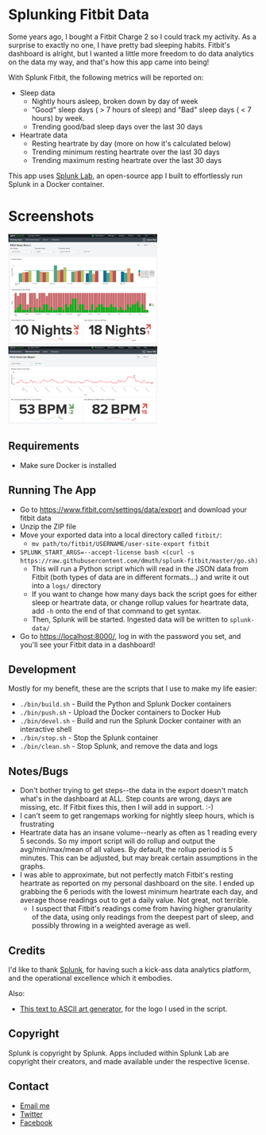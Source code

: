 
# Splunking Fitbit Data

Some years ago, I bought a Fitbit Charge 2 so I could track my activity.
As a surprise to exactly no one, I have pretty bad sleeping habits.
Fitbit's dashboard is alright, but I wanted a little more freedom to do
data analytics on the data my way, and that's how this app came into being!

With Splunk Fitbit, the following metrics will be reported on:

- Sleep data
   - Nightly hours asleep, broken down by day of week
   - "Good" sleep days ( > 7 hours of sleep) and "Bad" sleep days ( < 7 hours) by week.
   - Trending good/bad sleep days over the last 30 days
- Heartrate data
   - Resting heartrate by day (more on how it's calculated below)
   - Trending minimum resting heartrate over the last 30 days
   - Trending maximum resting heartrate over the last 30 days
 
   
This app uses <a href="https://github.com/dmuth/splunk-lab">Splunk Lab</a>, an open-source 
app I built to effortlessly run Splunk in a Docker container.


# Screenshots

<a href="img/fitbit-sleep-dashboard.png"><img src="img/fitbit-sleep-dashboard.png" width="300" /></a> <a href="img/fitbit-heartrate-report.png"><img src="img/fitbit-heartrate-report.png" width="300" /></a> 


## Requirements

- Make sure Docker is installed



## Running The App

- Go to https://www.fitbit.com/settings/data/export and download your fitbit data
- Unzip the ZIP file
- Move your exported data into a local directory called `fitbit/`:
   - `mv path/to/fitbit/USERNAME/user-site-export fitbit`
- `SPLUNK_START_ARGS=--accept-license bash <(curl -s https://raw.githubusercontent.com/dmuth/splunk-fitbit/master/go.sh)`
   - This will run a Python script which will read in the JSON data from Fitbit (both types of data are in different formats...) and write it out into a `logs/` directory
   - If you want to change how many days back the script goes for either sleep or heartrate data, or change rollup values for heartrate data, add `-h` onto the end of that command to get syntax.
   - Then, Splunk will be started. Ingested data will be written to `splunk-data/`
- Go to <a href="https://localhost:8000/">https://localhost:8000/</a>, log in with the password you set, and you'll see your Fitbit data in a dashboard!


## Development

Mostly for my benefit, these are the scripts that I use to make my life easier:

- `./bin/build.sh` - Build the Python and Splunk Docker containers
- `./bin/push.sh` - Upload the Docker containers to Docker Hub
- `./bin/devel.sh` - Build and run the Splunk Docker container with an interactive shell
- `./bin/stop.sh` - Stop the Splunk container
- `./bin/clean.sh` - Stop Splunk, and remove the data and logs


## Notes/Bugs

- Don't bother trying to get steps--the data in the export doesn't match what's in the dashboard at ALL.  Step counts are wrong, days are missing, etc.  If Fitbit fixes this, then I will add in support. :-)
- I can't seem to get rangemaps working for nightly sleep hours, which is frustrating
- Heartrate data has an insane volume--nearly as often as 1 reading every 5 seconds.  So my import script will do rollup and output the avg/min/max/mean of all values.  By default, the rollup period is 5 minutes.  This can be adjusted, but may break certain assumptions in the graphs.
- I was able to approximate, but not perfectly match Fitbit's resting heartrate as reported on my personal dashboard on the site.  I ended up grabbing the 6 periods with the lowest minimum heartrate each day, and average those readings out to get a daily value.  Not great, not terrible.
   - I suspect that Fitbit's readings come from having higher granularity of the data, using only readings from the deepest part of sleep, and possibly throwing in a weighted average as well.


## Credits

I'd like to thank <a href="http://splunk.com/">Splunk</a>, for having such a kick-ass data
analytics platform, and the operational excellence which it embodies.

Also:
- <a href="http://patorjk.com/software/taag/#p=display&h=0&v=0&f=Standard&t=Splunk%20Lab">This text to ASCII art generator</a>, for the logo I used in the script.


## Copyright

Splunk is copyright by Splunk.  Apps included within Splunk Lab are copyright their creators,
and made available under the respective license.  


## Contact

- <a href="mailto:doug.muth@gmail.com">Email me</a>
- <a href="https://twitter.com/dmuth">Twitter</a>
- <a href="https://facebook.com/dmuth">Facebook</a>






